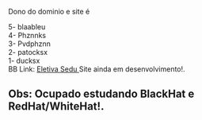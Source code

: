 Dono do dominio e site é  <br>

5- blaableu <br>
4- Phznnks <br>
3- Pvdphznn <br> 
2- patocksx <br>
1- ducksx <br>
BB
Link: <a href="https://patocksx.cloud/Projetos/EletivaSedu/client/main/"> Eletiva Sedu </a> Site  ainda em desenvolvimento!. <br>



<h2> Obs: Ocupado estudando BlackHat e RedHat/WhiteHat!. </h2>


